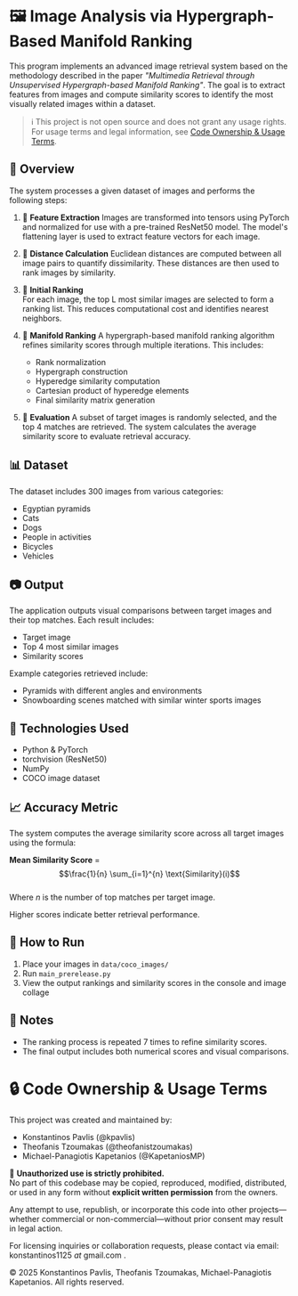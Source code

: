 # 🖼️ Image Analysis via Hypergraph-Based Manifold Ranking

This program implements an advanced image retrieval system based on the methodology described in the paper *"Multimedia Retrieval through Unsupervised Hypergraph-based Manifold Ranking"*. The goal is to extract features from images and compute similarity scores to identify the most visually related images within a dataset.

> ℹ️ This project is not open source and does not grant any usage rights.
> For usage terms and legal information, see [Code Ownership & Usage Terms](#-code-ownership--usage-terms).

## 🚀 Overview

The system processes a given dataset of images and performs the following steps:

1. 🧠 **Feature Extraction** 
   Images are transformed into tensors using PyTorch and normalized for use with a pre-trained ResNet50 model. The model's flattening layer is used to extract feature vectors for each image.

2. 📏 **Distance Calculation**
   Euclidean distances are computed between all image pairs to quantify dissimilarity. These distances are then used to rank images by similarity.

3. 🥇 **Initial Ranking**  
   For each image, the top L most similar images are selected to form a ranking list. This reduces computational cost and identifies nearest neighbors.

4. 🔁 **Manifold Ranking** 
   A hypergraph-based manifold ranking algorithm refines similarity scores through multiple iterations. This includes:
   - Rank normalization
   - Hypergraph construction
   - Hyperedge similarity computation
   - Cartesian product of hyperedge elements
   - Final similarity matrix generation

5. 🧪 **Evaluation** 
   A subset of target images is randomly selected, and the top 4 matches are retrieved. The system calculates the average similarity score to evaluate retrieval accuracy.

## 📊 Dataset

The dataset includes 300 images from various categories:
- Egyptian pyramids
- Cats
- Dogs
- People in activities
- Bicycles
- Vehicles

## 📷 Output

The application outputs visual comparisons between target images and their top matches. Each result includes:
- Target image
- Top 4 most similar images
- Similarity scores

Example categories retrieved include:
- Pyramids with different angles and environments
- Snowboarding scenes matched with similar winter sports images

## 🧠 Technologies Used

- Python & PyTorch
- torchvision (ResNet50)
- NumPy
- COCO image dataset

## 📈 Accuracy Metric

The system computes the average similarity score across all target images using the formula:

**Mean Similarity Score** =  
$$\frac{1}{n} \sum_{i=1}^{n} \text{Similarity}(i)$$  
Where *n* is the number of top matches per target image.

Higher scores indicate better retrieval performance.


## 🧪 How to Run

1. Place your images in `data/coco_images/`
2. Run `main_prerelease.py`
3. View the output rankings and similarity scores in the console and image collage

## 📌 Notes

- The ranking process is repeated 7 times to refine similarity scores.
- The final output includes both numerical scores and visual comparisons.

# 🔒 Code Ownership & Usage Terms

This project was created and maintained by:

- Konstantinos Pavlis (@kpavlis)
- Theofanis Tzoumakas (@theofanistzoumakas)
- Michael-Panagiotis Kapetanios (@KapetaniosMP)

🚫 **Unauthorized use is strictly prohibited.**  
No part of this codebase may be copied, reproduced, modified, distributed, or used in any form without **explicit written permission** from the owners.

Any attempt to use, republish, or incorporate this code into other projects—whether commercial or non-commercial—without prior consent may result in legal action.

For licensing inquiries or collaboration requests, please contact via email: konstantinos1125 _at_ gmail.com .

© 2025 Konstantinos Pavlis, Theofanis Tzoumakas, Michael-Panagiotis Kapetanios. All rights reserved.

